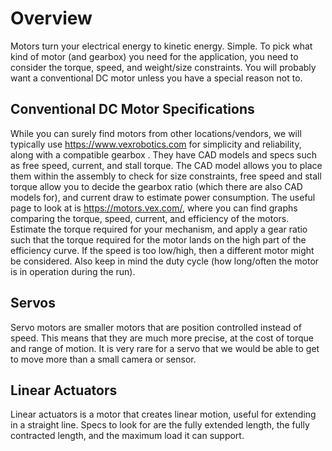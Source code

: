 <!-- TITLE: Motors -->
<!-- SUBTITLE: Motor Selection -->

# Overview
Motors turn your electrical energy to kinetic energy. Simple. To pick what kind of motor (and gearbox) you need for the application, you need to consider the torque, speed, and weight/size constraints. You will probably want a conventional DC motor unless you have a special reason not to.

## Conventional DC Motor Specifications
While you can surely find motors from other locations/vendors, we will typically use https://www.vexrobotics.com for simplicity and reliability, along with a compatible gearbox . They have CAD models and specs such as free speed, current, and stall torque. The CAD model allows you to place them within the assembly to check for size constraints, free speed and stall torque allow you to decide the gearbox ratio (which there are also CAD models for), and current draw to estimate power consumption. The useful page to look at is https://motors.vex.com/, where you can find graphs comparing the torque, speed, current, and efficiency of the motors. Estimate the torque required for your mechanism, and apply a gear ratio such that the torque required for the motor lands on the high part of the efficiency curve. If the speed is too low/high, then a different motor might be considered. Also keep in mind the duty cycle (how long/often the motor is in operation during the run).
## Servos
Servo motors are smaller motors that are position controlled instead of speed. This means that they are much more precise, at the cost of torque and range of motion. It is very rare for a servo that we would be able to get to move more than a small camera or sensor. 
## Linear Actuators
Linear actuators is a motor that creates linear motion, useful for extending in a straight line. Specs to look for are the fully extended length, the fully contracted length, and the maximum load it can support.